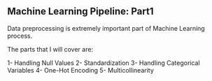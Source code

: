 ## Machine Learning Pipeline: Part1

Data preprocessing is extremely important part of Machine Learning process.

The parts that I will cover are:

1- Handling Null Values
2- Standardization
3- Handling Categorical Variables
4- One-Hot Encoding
5- Multicollinearity